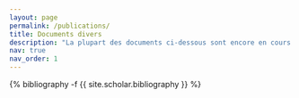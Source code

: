 ```yaml
---
layout: page
permalink: /publications/
title: Documents divers
description: "La plupart des documents ci-dessous sont encore en cours de rédaction. Néanmoins, vous pouvez les consulter sur le site Overleaf. Les documents finalisés sont directement téléchargeables sous format <span class='capitales'>pdf</span>."
nav: true
nav_order: 1
---
```

<!-- _pages/publications.md -->
<div class="publications">

{% bibliography -f {{ site.scholar.bibliography }} %}

</div>
